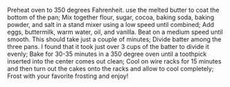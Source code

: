 Preheat oven to 350 degrees Fahrenheit. use the melted butter to coat the bottom of the pan; 
Mix together flour, sugar, cocoa, baking soda, baking powder, and salt in a stand mixer using a low speed until combined;
Add eggs, buttermilk, warm water, oil, and vanilla. Beat on a medium speed until smooth. This should take just a couple of minutes;
Divide batter among the three pans. I found that it took just over 3 cups of the batter to divide it evenly;
Bake for 30-35 minutes in a 350 degree oven until a toothpick inserted into the center comes out clean;
Cool on wire racks for 15 minutes and then turn out the cakes onto the racks and allow to cool completely;
Frost with your favorite frosting and enjoy!